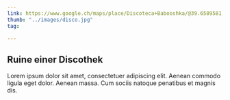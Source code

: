 ```yaml
---
link: https://www.google.ch/maps/place/Discoteca+Babooshka/@39.6589581,-9.0182457,293m/data=!3m1!1e3!4m5!3m4!1s0xd2207753bfec0b3:0xebecef1d1303461a!8m2!3d39.6589635!4d-9.0176572?hl=de
thumb: "../images/disco.jpg"
tag: 

---
```

## Ruine einer Discothek

Lorem ipsum dolor sit amet, consectetuer adipiscing elit. Aenean commodo ligula eget dolor. Aenean massa. Cum sociis natoque penatibus et magnis dis.